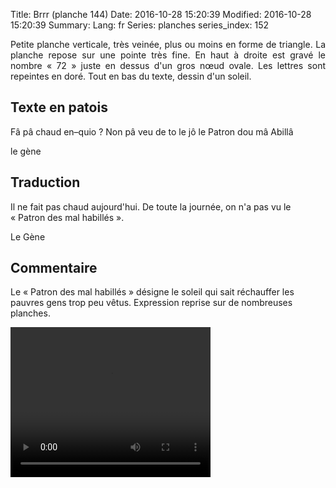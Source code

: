 Title: Brrr (planche 144)
Date: 2016-10-28 15:20:39
Modified: 2016-10-28 15:20:39
Summary: 
Lang: fr
Series: planches
series_index: 152

<p style="text-align:justify;">Petite planche verticale, très veinée,
plus ou moins en forme de triangle. La planche repose sur une pointe
très fine. En haut à droite est gravé le nombre « 72 » juste en dessus
d'un gros nœud ovale. Les lettres sont repeintes en doré. Tout en bas
du texte, dessin d'un soleil.</p>

<figure class="image-block" style="float: right;">
  <img alt="" src="{static}/images/planche_144.png">
  <figcaption style="max-width: 180px"></figcaption>
</figure>

## Texte en patois

Fâ pâ chaud en–quio ?  Non pâ veu de to le jô le Patron dou mâ Abillâ

le gène

## Traduction

Il ne fait pas chaud aujourd'hui.  De toute la journée, on n'a pas vu
le « Patron des mal habillés ».

Le Gène

## Commentaire

Le « Patron des mal habillés » désigne le soleil qui sait réchauffer
les pauvres gens trop peu vêtus. Expression reprise sur de nombreuses
planches.

<video width="320" height="240" controls>
  <source src="https://d1njpgd0ygatdn.cloudfront.net/video_144.mp4" type="video/mp4">
</video>
